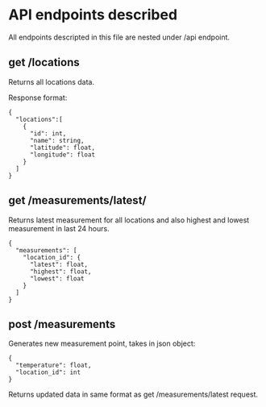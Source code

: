 # API endpoints described

All endpoints descripted in this file are nested under /api endpoint.

## get /locations

Returns all locations data.

Response format:
```
{
  "locations":[
    {
      "id": int, 
      "name": string,
      "latitude": float,
      "longitude": float
    }
  ]
}
```

## get /measurements/latest/

Returns latest measurement for all locations and also highest and lowest measurement in last 24 hours.
```
{
  "measurements": [
    "location_id": {
      "latest": float,
      "highest": float,
      "lowest": float
    }
  ]
}

```

## post /measurements

Generates new measurement point, takes in json object:
```
{
  "temperature": float,
  "location_id": int
}

```

Returns updated data in same format as get /measurements/latest request.